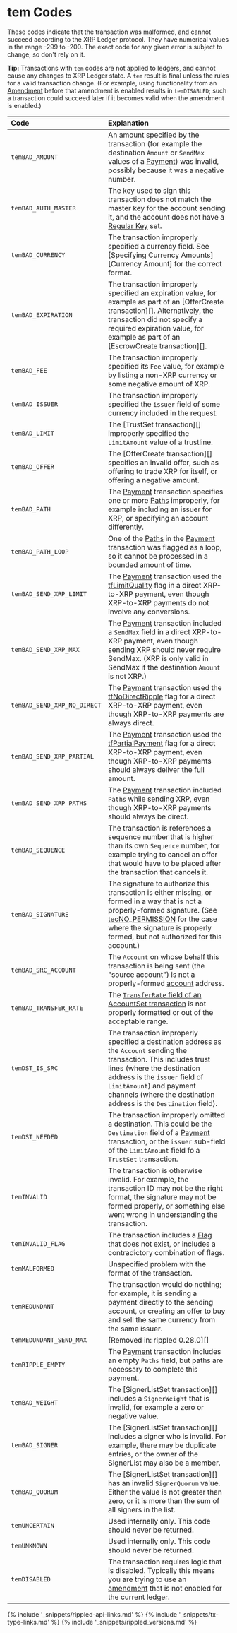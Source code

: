 # tem Codes

These codes indicate that the transaction was malformed, and cannot succeed according to the XRP Ledger protocol. They have numerical values in the range -299 to -200. The exact code for any given error is subject to change, so don't rely on it.

**Tip:** Transactions with `tem` codes are not applied to ledgers, and cannot cause any changes to XRP Ledger state. A `tem` result is final unless the rules for a valid transaction change. (For example, using functionality from an [Amendment](concept-amendments.html) before that amendment is enabled results in `temDISABLED`; such a transaction could succeed later if it becomes valid when the amendment is enabled.)

| Code                         | Explanation                                   |
|:-----------------------------|:----------------------------------------------|
| `temBAD_AMOUNT`               | An amount specified by the transaction (for example the destination `Amount` or `SendMax` values of a [Payment](#payment)) was invalid, possibly because it was a negative number. |
| `temBAD_AUTH_MASTER`         | The key used to sign this transaction does not match the master key for the account sending it, and the account does not have a [Regular Key](#setregularkey) set. |
| `temBAD_CURRENCY`             | The transaction improperly specified a currency field. See [Specifying Currency Amounts][Currency Amount] for the correct format. |
| `temBAD_EXPIRATION`           | The transaction improperly specified an expiration value, for example as part of an [OfferCreate transaction][]. Alternatively, the transaction did not specify a required expiration value, for example as part of an [EscrowCreate transaction][]. |
| `temBAD_FEE`                  | The transaction improperly specified its `Fee` value, for example by listing a non-XRP currency or some negative amount of XRP. |
| `temBAD_ISSUER`               | The transaction improperly specified the `issuer` field of some currency included in the request. |
| `temBAD_LIMIT`                | The [TrustSet transaction][] improperly specified the `LimitAmount` value of a trustline. |
| `temBAD_OFFER`                | The [OfferCreate transaction][] specifies an invalid offer, such as offering to trade XRP for itself, or offering a negative amount. |
| `temBAD_PATH`                 | The [Payment](#payment) transaction specifies one or more [Paths](#paths) improperly, for example including an issuer for XRP, or specifying an account differently. |
| `temBAD_PATH_LOOP`           | One of the [Paths](#paths) in the [Payment](#payment) transaction was flagged as a loop, so it cannot be processed in a bounded amount of time. |
| `temBAD_SEND_XRP_LIMIT`     | The [Payment](#payment) transaction used the [tfLimitQuality](#limit-quality) flag in a direct XRP-to-XRP payment, even though XRP-to-XRP payments do not involve any conversions. |
| `temBAD_SEND_XRP_MAX`       | The [Payment](#payment) transaction included a `SendMax` field in a direct XRP-to-XRP payment, even though sending XRP should never require SendMax. (XRP is only valid in SendMax if the destination `Amount` is not XRP.) |
| `temBAD_SEND_XRP_NO_DIRECT` | The [Payment](#payment) transaction used the [tfNoDirectRipple](#payment-flags) flag for a direct XRP-to-XRP payment, even though XRP-to-XRP payments are always direct. |
| `temBAD_SEND_XRP_PARTIAL`   | The [Payment](#payment) transaction used the [tfPartialPayment](#partial-payments) flag for a direct XRP-to-XRP payment, even though XRP-to-XRP payments should always deliver the full amount. |
| `temBAD_SEND_XRP_PATHS`     | The [Payment](#payment) transaction included `Paths` while sending XRP, even though XRP-to-XRP payments should always be direct. |
| `temBAD_SEQUENCE`             | The transaction is references a sequence number that is higher than its own `Sequence` number, for example trying to cancel an offer that would have to be placed after the transaction that cancels it. |
| `temBAD_SIGNATURE`            | The signature to authorize this transaction is either missing, or formed in a way that is not a properly-formed signature. (See [tecNO_PERMISSION](#tec-codes) for the case where the signature is properly formed, but not authorized for this account.) |
| `temBAD_SRC_ACCOUNT`         | The `Account` on whose behalf this transaction is being sent (the "source account") is not a properly-formed [account](concept-accounts.html) address. |
| `temBAD_TRANSFER_RATE`       | The [`TransferRate` field of an AccountSet transaction](#transferrate) is not properly formatted or out of the acceptable range. |
| `temDST_IS_SRC`              | The transaction improperly specified a destination address as the `Account` sending the transaction. This includes trust lines (where the destination address is the `issuer` field of `LimitAmount`) and payment channels (where the destination address is the `Destination` field). |
| `temDST_NEEDED`               | The transaction improperly omitted a destination. This could be the `Destination` field of a [Payment](#payment) transaction, or the `issuer` sub-field of the `LimitAmount` field fo a `TrustSet` transaction. |
| `temINVALID`                   | The transaction is otherwise invalid. For example, the transaction ID may not be the right format, the signature may not be formed properly, or something else went wrong in understanding the transaction. |
| `temINVALID_FLAG`             | The transaction includes a [Flag](#flags) that does not exist, or includes a contradictory combination of flags. |
| `temMALFORMED`                 | Unspecified problem with the format of the transaction. |
| `temREDUNDANT`                 | The transaction would do nothing; for example, it is sending a payment directly to the sending account, or creating an offer to buy and sell the same currency from the same issuer. |
| `temREDUNDANT_SEND_MAX`      | [Removed in: rippled 0.28.0][] |
| `temRIPPLE_EMPTY`             | The [Payment](#payment) transaction includes an empty `Paths` field, but paths are necessary to complete this payment. |
| `temBAD_WEIGHT`                | The [SignerListSet transaction][] includes a `SignerWeight` that is invalid, for example a zero or negative value. |
| `temBAD_SIGNER`                | The [SignerListSet transaction][] includes a signer who is invalid. For example, there may be duplicate entries, or the owner of the SignerList may also be a member. |
| `temBAD_QUORUM`                | The [SignerListSet transaction][] has an invalid `SignerQuorum` value. Either the value is not greater than zero, or it is more than the sum of all signers in the list. |
| `temUNCERTAIN`                 | Used internally only. This code should never be returned. |
| `temUNKNOWN`                   | Used internally only. This code should never be returned. |
| `temDISABLED`                  | The transaction requires logic that is disabled. Typically this means you are trying to use an [amendment](concept-amendments.html) that is not enabled for the current ledger. |

<!--{# common link defs #}-->
{% include '_snippets/rippled-api-links.md' %}
{% include '_snippets/tx-type-links.md' %}
{% include '_snippets/rippled_versions.md' %}
